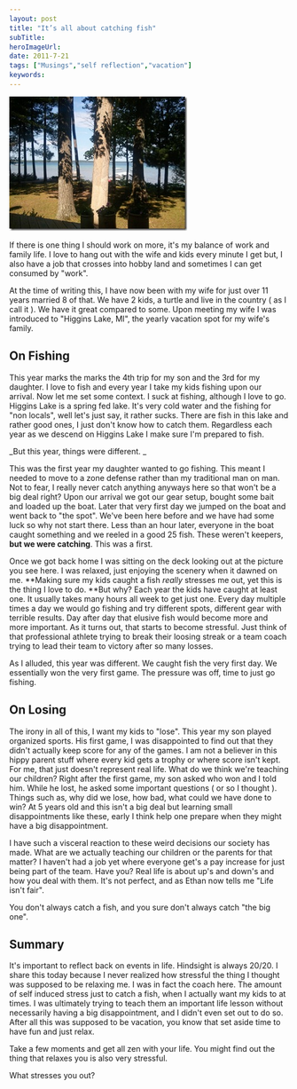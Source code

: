 ```yaml
---
layout: post 
title: "It’s all about catching fish"
subTitle: 
heroImageUrl: 
date: 2011-7-21
tags: ["Musings","self reflection","vacation"]
keywords: 
---
```


[![ba (2)](ba-2_thumb.jpg "ba (2)")](http://csell.net/wp-content/uploads/2011/07/ba-2.jpg)

If there is one thing I should work on more, it's my balance of work and family life. I love to hang out with the wife and kids every minute I get but, I also have a job that crosses into hobby land and sometimes I can get consumed by "work".

At the time of writing this, I have now been with my wife for just over 11 years married 8 of that. We have 2 kids, a turtle and live in the country ( as I call it ). We have it great compared to some. Upon meeting my wife I was introduced to "Higgins Lake, MI", the yearly vacation spot for my wife's family.

## On Fishing

This year marks the marks the 4th trip for my son and the 3rd for my daughter. I love to fish and every year I take my kids fishing upon our arrival. Now let me set some context. I suck at fishing, although I love to go. Higgins Lake is a spring fed lake. It's very cold water and the fishing for "non locals", well let's just say, it rather sucks. There are fish in this lake and rather good ones, I just don't know how to catch them. Regardless each year as we descend on Higgins Lake I make sure I'm prepared to fish.

_But this year, things were different. _

This was the first year my daughter wanted to go fishing. This meant I needed to move to a zone defense rather than my traditional man on man. Not to fear, I really never catch anything anyways here so that won't be a big deal right? Upon our arrival we got our gear setup, bought some bait and loaded up the boat. Later that very first day we jumped on the boat and went back to "the spot". We've been here before and we have had some luck so why not start there. Less than an hour later, everyone in the boat caught something and we reeled in a good 25 fish. These weren't keepers, **but we were catching**. This was a first.

Once we got back home I was sitting on the deck looking out at the picture you see here. I was relaxed, just enjoying the scenery when it dawned on me. **Making sure my kids caught a fish *really* stresses me out, yet this is the thing I love to do. **But why? Each year the kids have caught at least one. It usually takes many hours all week to get just one. Every day multiple times a day we would go fishing and try different spots, different gear with terrible results. Day after day that elusive fish would become more and more important. As it turns out, that starts to become stressful. Just think of that professional athlete trying to break their loosing streak or a team coach trying to lead their team to victory after so many losses.

As I alluded, this year was different. We caught fish the very first day. We essentially won the very first game. The pressure was off, time to just go fishing.

## On Losing

The irony in all of this,  I want my kids to "lose". This year my son played organized sports. His first game, I was disappointed to find out that they didn't actually keep score for any of the games. I am not a believer in this hippy parent stuff where every kid gets a trophy or where score isn't kept. For me, that just doesn't represent real life. What do we think we're teaching our children? Right after the first game, my son asked who won and I told him. While he lost, he asked some important questions ( or so I thought ). Things such as, why did we lose, how bad, what could we have done to win? At 5 years old and this isn't a big deal but learning small disappointments like these, early I think help one prepare when they might have a big disappointment.

I have such a visceral reaction to these weird decisions our society has made. What are we actually teaching our children or the parents for that matter? I haven't had a job yet where everyone get's a pay increase for just being part of the team. Have you? Real life is about up's and down's and how you deal with them. It's not perfect, and as Ethan now tells me "Life isn't fair".

You don't always catch a fish, and you sure don't always catch "the big one".

## Summary

It's important to reflect back on events in life.  Hindsight is always 20/20\. I share this today because I never realized how stressful the thing I thought was supposed to be relaxing me. I was in fact the coach here. The amount of self induced stress just to catch a fish, when I actually want my kids to at times. I was ultimately trying to teach them an important life lesson without necessarily having a big disappointment, and I didn't even set out to do so. After all this was supposed to be vacation, you know that set aside time to have fun and just relax.

Take a few moments and get all zen with your life. You might find out the thing that relaxes you is also very stressful.

What stresses you out?